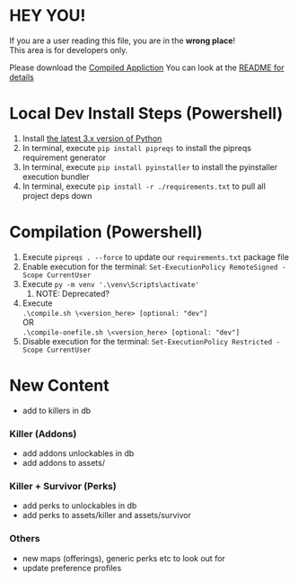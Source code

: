 # HEY YOU!
If you are a user reading this file, you are in the **wrong place**!  
This area is for developers only.

Please download the [Compiled Appliction](https://github.com/IIInitiationnn/BloodEmporium/releases)
You can look at the [README for details](https://github.com/IIInitiationnn/BloodEmporium/blob/master/README.md)

# Local Dev Install Steps (Powershell)
1. Install [the latest 3.x version of Python](https://www.python.org/downloads/)
1. In terminal, execute `pip install pipreqs` to install the pipreqs requirement generator
1. In terminal, execute `pip install pyinstaller` to install the pyinstaller execution bundler
1. In terminal, execute `pip install -r ./requirements.txt` to pull all project deps down

# Compilation (Powershell)
1. Execute `pipreqs . --force` to update our `requirements.txt` package file
1. Enable execution for the terminal: `Set-ExecutionPolicy RemoteSigned -Scope CurrentUser`
1. Execute `py -m venv '.\venv\Scripts\activate'`
   1. NOTE: Deprecated?
1. Execute  
    `.\compile.sh \<version_here> [optional: "dev"]`  
    OR  
    `.\compile-onefile.sh \<version_here> [optional: "dev"]`  
1. Disable execution for the terminal: `Set-ExecutionPolicy Restricted -Scope CurrentUser`

# New Content
- add to killers in db
### Killer (Addons)
- add addons unlockables in db
- add addons to assets/<killer>
### Killer + Survivor (Perks)
- add perks to unlockables in db
- add perks to assets/killer and assets/survivor
### Others
- new maps (offerings), generic perks etc to look out for
- update preference profiles